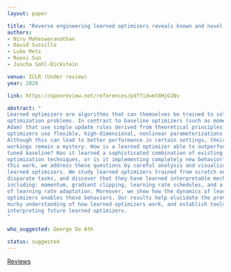 ```yaml
---
layout: paper

title: "Reverse engineering learned optimizers reveals known and novel mechanisms"
authors:
- Niru Maheswaranathan
- David Sussillo
- Luke Metz
- Ruoxi Sun
- Jascha Sohl-Dickstein

venue: ICLR (Under review)
year: 2020

link: https://openreview.net/references/pdf?id=mt8HjG1Nv

abstract: "
Learned optimizers are algorithms that can themselves be trained to solve
optimization problems. In contrast to baseline optimizers (such as momentum or
Adam) that use simple update rules derived from theoretical principles, learned
optimizers use flexible, high-dimensional, nonlinear parameterizations.
Although this can lead to better performance in certain settings, their inner
workings remain a mystery. How is a learned optimizer able to outperform a well
tuned baseline? Has it learned a sophisticated combination of existing
optimization techniques, or is it implementing completely new behavior? In
this work, we address these questions by careful analysis and visualization of
learned optimizers. We study learned optimizers trained from scratch on three
disparate tasks, and discover that they have learned interpretable mechanisms,
including: momentum, gradient clipping, learning rate schedules, and a new form
of learning rate adaptation. Moreover, we show how the dynamics of learned
optimizers enables these behaviors. Our results help elucidate the previously
murky understanding of how learned optimizers work, and establish tools for
interpreting future learned optimizers. 
"

who_suggested: George De Ath

status: suggested
---
```

[Reviews](https://openreview.net/forum?id=y_pDlU_FLS)